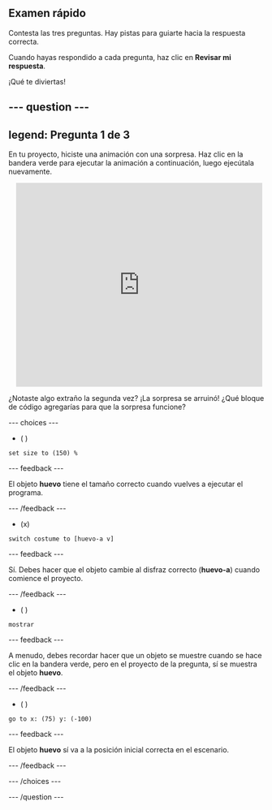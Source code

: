 ## Examen rápido

Contesta las tres preguntas. Hay pistas para guiarte hacia la respuesta correcta.

Cuando hayas respondido a cada pregunta, haz clic en **Revisar mi respuesta**.

¡Qué te diviertas!

--- question ---
---
legend: Pregunta 1 de 3
---

En tu proyecto, hiciste una animación con una sorpresa. Haz clic en la bandera verde para ejecutar la animación a continuación, luego ejecútala nuevamente.

<div class="scratch-preview" style="margin-left: 15px;">
  <iframe allowtransparency="true" width="485" height="402" src="https://scratch.mit.edu/projects/embed/499932713/?autostart=false" frameborder="0"></iframe>
</div>

¿Notaste algo extraño la segunda vez? ¡La sorpresa se arruinó! ¿Qué bloque de código agregarías para que la sorpresa funcione?

--- choices ---

- ( )
```blocks3
set size to (150) %
```

  --- feedback ---

 El objeto **huevo** tiene el tamaño correcto cuando vuelves a ejecutar el programa.

  --- /feedback ---

- (x)
```blocks3
switch costume to [huevo-a v]
```

  --- feedback ---

 Sí. Debes hacer que el objeto cambie al disfraz correcto (**huevo-a**) cuando comience el proyecto.

  --- /feedback ---

- ( )
```blocks3
mostrar
```

  --- feedback ---

 A menudo, debes recordar hacer que un objeto se muestre cuando se hace clic en la bandera verde, pero en el proyecto de la pregunta, sí se muestra el objeto **huevo**.

  --- /feedback ---

- ( )
```blocks3
go to x: (75) y: (-100)
```

  --- feedback ---

 El objeto **huevo** sí va a la posición inicial correcta en el escenario.

  --- /feedback ---

--- /choices ---

--- /question ---
